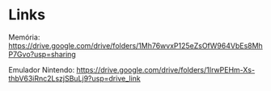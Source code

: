 # Links
Memória: https://drive.google.com/drive/folders/1Mh76wvxP125eZsOfW964VbEs8MhP7Gvo?usp=sharing

Emulador Nintendo: https://drive.google.com/drive/folders/1IrwPEHm-Xs-thbV63iRnc2LszjSBuLj9?usp=drive_link

